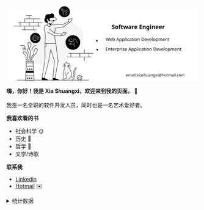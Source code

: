 <!-- # 嗨，你好！欢迎来到我的页面 👋 -->

<img src="banner.svg" alt="Xia Shuangxi github" />

<b>嗨，你好！我是 Xia Shuangxi，欢迎来到我的页面。 👋</b>
<br><br>
我是一名全职的软件开发人员，同时也是一名艺术爱好者。

<b>我喜欢看的书</b>

 * 社会科学 🌞
 * 历史 👴
 * 哲学 💫
 * 文学/诗歌

<b>联系我 </b>

 * [Linkedin](https://www.linkedin.com/in/xiashuangxi/)
 * [Hotmail](mailto:xiashuangxi@hotmail.com) ✉️

<details>
  <summary>统计数据</summary>
  <a href="https://github.com/xiashuangxi/xiashuangxi">
      <img align="center" src="https://github-readme-stats.vercel.app/api/top-langs/?username=xiashuangxi&layout=compact&langs_count=10&hide_border=true" />
  </a>
  <a href="https://github.com/xiashuangxi/xiashuangxi">
    <img align="center" src="https://github-readme-stats.vercel.app/api?username=xiashuangxi&layout=compact&hide_border=true" />
  </a>
  <a href="https://github.com/xiashuangxi/xiashuangxi">
    <img align="center" src="https://github-readme-stats.vercel.app/api/wakatime?username=xiashuangxi&layout=compact&hide_border=true" />
  </a>
</details>
